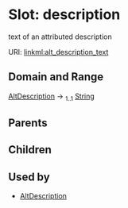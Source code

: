 
# Slot: description


text of an attributed description

URI: [linkml:alt_description_text](https://w3id.org/linkml/alt_description_text)


## Domain and Range

[AltDescription](AltDescription.md) &#8594;  <sub>1..1</sub> [String](types/String.md)

## Parents


## Children


## Used by

 * [AltDescription](AltDescription.md)

